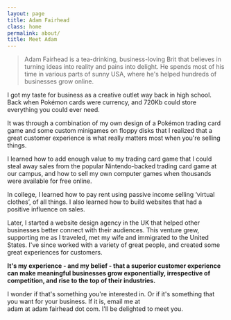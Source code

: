 ```yaml
---
layout: page
title: Adam Fairhead
class: home
permalink: about/
title: Meet Adam
---
```

> Adam Fairhead is a tea-drinking, business-loving Brit that believes in turning ideas into reality and pains into delight. He spends most of his time in various parts of sunny USA, where he's helped hundreds of businesses grow online.

I got my taste for business as a creative outlet way back in high school. Back when Pokémon cards were currency, and 720Kb could store everything you could ever need.

It was through a combination of my own design of a Pokémon trading card game and some custom minigames on floppy disks that I realized that a great customer experience is what really matters most when you're selling things.

I learned how to add enough value to my trading card game that I could steal away sales from the popular Nintendo-backed trading card game at our campus, and how to sell my own computer games when thousands were available for free online.

In college, I learned how to pay rent using passive income selling ‘virtual clothes’, of all things. I also learned how to build websites that had a positive influence on sales.

Later, I started a website design agency in the UK that helped other businesses better connect with their audiences. This venture grew, supporting me as I traveled, met my wife and immigrated to the United States. I've since worked with a variety of great people, and created some great experiences for customers.

**It's my experience - and my belief - that a superior customer experience can make meaningful businesses grow exponentially, irrespective of competition, and rise to the top of their industries.**

I wonder if that's something you're interested in. Or if it's something that you want for your business. If it is, email me at adam&nbsp;at&nbsp;adam&nbsp;fairhead&nbsp;dot&nbsp;com. I'll be delighted to meet you.
